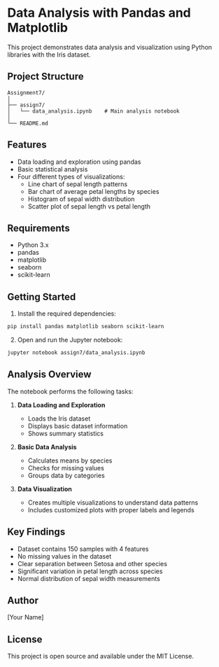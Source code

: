 # Data Analysis with Pandas and Matplotlib

This project demonstrates data analysis and visualization using Python libraries with the Iris dataset.

## Project Structure

```
Assignment7/
│
├── assign7/
│   └── data_analysis.ipynb    # Main analysis notebook
│
└── README.md
```

## Features

- Data loading and exploration using pandas
- Basic statistical analysis
- Four different types of visualizations:
  - Line chart of sepal length patterns
  - Bar chart of average petal lengths by species
  - Histogram of sepal width distribution
  - Scatter plot of sepal length vs petal length

## Requirements

- Python 3.x
- pandas
- matplotlib
- seaborn
- scikit-learn

## Getting Started

1. Install the required dependencies:

```bash
pip install pandas matplotlib seaborn scikit-learn
```

2. Open and run the Jupyter notebook:

```bash
jupyter notebook assign7/data_analysis.ipynb
```

## Analysis Overview

The notebook performs the following tasks:

1. **Data Loading and Exploration**

   - Loads the Iris dataset
   - Displays basic dataset information
   - Shows summary statistics

2. **Basic Data Analysis**

   - Calculates means by species
   - Checks for missing values
   - Groups data by categories

3. **Data Visualization**
   - Creates multiple visualizations to understand data patterns
   - Includes customized plots with proper labels and legends

## Key Findings

- Dataset contains 150 samples with 4 features
- No missing values in the dataset
- Clear separation between Setosa and other species
- Significant variation in petal length across species
- Normal distribution of sepal width measurements

## Author

[Your Name]

## License

This project is open source and available under the MIT License.

